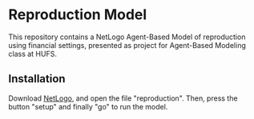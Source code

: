 # Reproduction Model

This repository contains a NetLogo Agent-Based Model of reproduction using financial settings, presented as project for Agent-Based Modeling class at HUFS. 
## Installation

Download [NetLogo](https://ccl.northwestern.edu/netlogo/), and open the file "reproduction". Then, press the button "setup" and finally "go" to run the model.
